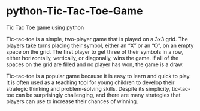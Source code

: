 # python-Tic-Tac-Toe-Game
Tic Tac Toe game using python 

Tic-tac-toe is a simple, two-player game that is played on a 3x3 grid. 
The players take turns placing their symbol, either an “X” or an “O”, on an empty space on the grid.
The first player to get three of their symbols in a row, either horizontally, vertically, or diagonally, wins the game.
If all of the spaces on the grid are filled and no player has won, the game is a draw.

Tic-tac-toe is a popular game because it is easy to learn and quick to play. It is often used as a teaching tool for young children to develop their strategic thinking and problem-solving skills. Despite its simplicity, tic-tac-toe can be surprisingly challenging, and there are many strategies that players can use to increase their chances of winning.
